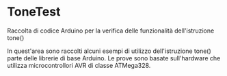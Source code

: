# ToneTest
Raccolta di codice Arduino per la verifica delle funzionalità dell'istruzione tone()

In quest'area sono raccolti alcuni esempi di utilizzo dell'istruzione tone() parte delle librerie di base Arduino.
Le prove sono basate sull'hardware che utilizza microcontrollori AVR di classe ATMega328.

